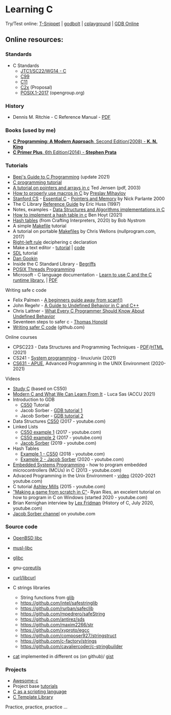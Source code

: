 # Learning C

Try/Test online: [T-Snippet](https://taas.trust-in-soft.com/tsnippet/#) | [godbolt](https://godbolt.org/) | [cplayground](https://cplayground.com/) | [GDB Online](https://www.onlinegdb.com/)

## Online resources:

### Standards


* C Standards 
    * [JTC1/SC22/WG14 - C](http://open-std.org/jtc1/sc22/wg14/)
    * [C99](http://www.open-std.org/jtc1/sc22/wg14/www/docs/n1256.pdf)
    * [C11](http://www.open-std.org/jtc1/sc22/wg14/www/docs/n2596.pdf)
    * [C2x](http://www.open-std.org/jtc1/sc22/wg14/www/docs/n2573.pdf) (Proposal) 
    * [POSIX.1-2017](https://pubs.opengroup.org/onlinepubs/9699919799/basedefs/contents.html) (opengroup.org)

### History

* Dennis M. Ritchie - C Reference Manual - [PDF](https://www.bell-labs.com/usr/dmr/www/cman.pdf)

### Books (used by me)

* [**C Programming: A Modern Approach**, Second Edition(2008) - **K. N. King**](https://www.amazon.com/C-Programming-Modern-Approach-2nd/dp/0393979504/ref=sr_1_1?dchild=1&keywords=c+programming+a+modern+approach&qid=1613161905&sr=8-1)
* [**C Primer Plus**, 6th Edition(2014) - **Stephen Prata**](https://www.amazon.com/Primer-Plus-6th-Developers-Library/dp/0321928423/ref=sr_1_1?dchild=1&keywords=Stephen+Prata&qid=1613242109&sr=8-1)

### Tutorials

* [Beej's Guide to C Programming](http://beej.us/guide/bgc/) (update 2021)
* [C programming tutorial](https://randu.org/tutorials/c/)
* [A tutorial on pointers and arrays in c](https://pdos.csail.mit.edu/6.828/2014/readings/pointers.pdf) Ted Jensen (pdf, 2003)
* [How to properly use macros in C](https://pmihaylov.com/macros-in-c/) by [Preslav Mihaylov](https://github.com/preslavmihaylov/learn-c-the-hard-way)
* [Stanford CS](http://cslibrary.stanford.edu/) - [Essential C](http://cslibrary.stanford.edu/101/EssentialC.pdf) - [Pointers and Memory](http://cslibrary.stanford.edu/102/PointersAndMemory.pdf) by Nick Parlante 2000
* The C Library [Reference Guide](http://www.fortran-2000.com/ArnaudRecipes/Cstd/) by Eric Huss (1997)
* Notes, examples - [Data Structures and Algorithms implementations in C](https://github.com/f0lg0/c-ds-algos)
* [How to implement a hash table in c](https://benhoyt.com/writings/hash-table-in-c/) Ben Hoyt (2021)
* [Hash tables](https://craftinginterpreters.com/hash-tables.html) (from Crafting Interpreters, 2020) by Bob Nystrom
* A simple [Makefile](https://cs.colby.edu/maxwell/courses/tutorials/maketutor/) tutorial
* A tutorial on portable [Makefiles](https://nullprogram.com/blog/2017/08/20/) by Chris Wellons (nullprogram.com, 2017)
* [Right-left rule](http://cseweb.ucsd.edu/~ricko/rt_lt.rule.html) deciphering c declaration
* Make a text editor - [tutorial](https://viewsourcecode.org/snaptoken/kilo/index.html) | [code](https://github.com/snaptoken/kilo-src)
* [SDL](https://www.parallelrealities.co.uk/) tutorial
* [Dan Gookin](https://c-for-dummies.com/)
* Inside the C Standard Library - [Begriffs](https://begriffs.com/posts/2019-01-19-inside-c-standard-lib.html)
* [POSIX Threads Programming](https://computing.llnl.gov/tutorials/pthreads/)
* Microsoft - C language documentation - [Learn to use C and the C runtime library.](https://docs.microsoft.com/en-us/cpp/c-language/?view=msvc-160) | [PDF](https://opdhsblobprod01.blob.core.windows.net/contents/8ee155eb21834b65814ae67f4da97bf3/68a3d2d379e13b9fa361e45ecb74a66c?sv=2018-03-28&sr=b&si=ReadPolicy&sig=IlOQKf0W7xneaQDt0YjUK%2BBfvmfM6zL0mUWRy%2FJbzEs%3D&st=2021-01-30T10%3A02%3A50Z&se=2021-01-31T10%3A12%3A50Z)

Writing safe c code

* Felix Palmen - [A beginners guide away from scanf()](http://sekrit.de/webdocs/c/beginners-guide-away-from-scanf.html)
* John Regehr - [A Guide to Undefined Behavior in C and C++](https://blog.regehr.org/archives/213)
* Chris Lattner - [What Every C Programmer Should Know About Undefined Behavior](https://blog.llvm.org/2011/05/what-every-c-programmer-should-know.html)
* Seventeen steps to safer c - [Thomas Honold](https://www.embedded.com/seventeen-steps-to-safer-c-code/)
* [Writing safer C code](https://github.com/Cyan4973/Writing_Safer_C_code) (github.com)

Online courses

* CPSC223 - Data Structures and Programming Techniques - [PDF](http://www.cs.yale.edu/homes/aspnes/classes/223/notes.pdf)/[HTML](http://www.cs.yale.edu/homes/aspnes/classes/223/notes.html) (2021)
* CS241 - [System programming](http://cs241.cs.illinois.edu/coursebook/index.html) - linux/unix (2021)
* [CS631 - APUE](https://stevens.netmeister.org/631/), Advanced Programming in the UNIX Environment (2020-2021)

Videos

* [Study C](https://study.cs50.net/) (based on CS50)
* [Modern C and What We Can Learn From It](https://www.youtube.com/watch?v=QpAhX-gsHMs) - Luca Sas (ACCU 2021)
* Introduction to GDB 
    * [CS50](https://www.youtube.com/watch?v=sCtY--xRUyI) Tutorial 
    * Jacob Sorber - [GDB tutorial 1](https://www.youtube.com/watch?v=mfmXcbiRs0E) 
    * Jacob Sorber - [GDB tutorial 2](https://www.youtube.com/watch?v=mm0b_H0KIRw)
* Data Structures [CS50](https://www.youtube.com/watch?v=3uGchQbk7g8) (2017 - youtube.com)
* Linked Lists 
    * [CS50 example 1](https://www.youtube.com/watch?v=zQI3FyWm144) (2017 - youtube.com) 
    * [CS50 example 2](https://www.youtube.com/watch?v=FHMPswJDCvU) (2017 - youtube.com)
    * [Jacob Sorber](https://www.youtube.com/watch?v=VOpjAHCee7c) (2019 - youtube.com)
* Hash Tables
    * [Example 1 - CS50](https://www.youtube.com/watch?v=nvzVHwrrub0) (2018 - youtube.com)
    * [Example 2 - Jacob Sorber](https://www.youtube.com/watch?v=2Ti5yvumFTU) (2020 - youtube.com)
* [Embedded Systems Programming](https://www.youtube.com/watch?v=3V9eqvkMzHA&list=PLPW8O6W-1chwyTzI3BHwBLbGQoPFxPAPM) - how to program embedded microcontrollers (MCUs) in C (2013 - youtube.com)
* Advaced Programming in the Unix Environment - [video](https://www.youtube.com/channel/UC7-CyoYfsrVI-dsuHRQx0IQ) (2020-2021 youtube.com)
* C tutorial [Ashley Mills](https://www.youtube.com/watch?v=UILNmv2kFMc&list=PLCNJWVn9MJuPtPyljb-hewNfwEGES2oIW) (2015 - youtube.com)
* ["Making a game from scratch in C"](https://www.youtube.com/watch?v=3zFFrBSdBvA)-  Ryan Ries, an excelent tutorial on how to program in C on Windows (started 2020 - youtube.com)
* Brian Kernighan interview by [Lex Fridman](https://www.youtube.com/watch?v=O9upVbGSBFo) (History of C, July 2020, youtube.com)
* [Jacob Sorber channel](https://www.youtube.com/channel/UCwd5VFu4KoJNjkWJZMFJGHQ) on youtube.com


### Source code

* [OpenBSD libc](https://github.com/openbsd/src/tree/master/lib/libc)
* [musl-libc](https://git.musl-libc.org/cgit/musl/tree/src)
* [glibc](https://sourceware.org/git/?p=glibc.git)
* gnu-[coreutils](https://github.com/coreutils/coreutils/tree/master/src)
* [curl/libcurl](https://github.com/curl/curl)

* C strings libraries
    * String functions from [glib](https://developer.gnome.org/glib/2.26/glib-String-Utility-Functions.html)
    * https://github.com/intel/safestringlib 
    * https://github.com/rurban/safeclib
    * https://github.com/mpedrero/safeString
    * https://github.com/antirez/sds
    * https://github.com/maxim2266/str
    * https://github.com/xyproto/egcc
    * https://github.com/composer927/stringstruct
    * https://github.com/c-factory/strings
    * https://github.com/cavaliercoder/c-stringbuilder

* [cat](https://github.com/pete/cats) implemented in different os (on github)/ [gist](https://gist.github.com/pete/665971)


### Projects
 
* [Awesome-c](https://github.com/kozross/awesome-c)
* Project base [tutorials](https://github.com/rby90/project-based-tutorials-in-c)
* [C as a scripting language](https://gitlab.com/jlinhoff/instantc)
* [C Template Library](https://github.com/glouw/ctl)

Practice, practice, practice ...

